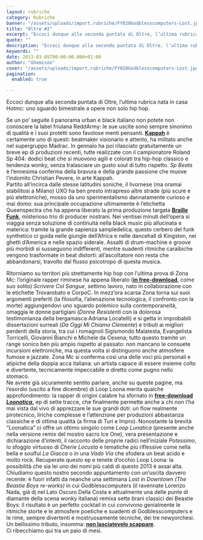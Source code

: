 ```yaml
---
layout: rubriche
category: Rubriche
banner: "/assets/uploads/import.rubriche/FY020Godblesscomputers-Lost.jpg"
title: "Oltre #2"
excerpt: "Eccoci dunque alla seconda puntata di Oltre, l’ultima rubrica nata in casa Hotmc: uno sguardo bimestrale a opere non solo hip hop. Se un po’ seguite il panorama urban e black italiano non potete non conoscere la label friulana ReddArmy: le sue uscite sono sempre sinonimo di qualità e i suoi protetti sono favolose menti [&hellip"
quote: ""
description: "Eccoci dunque alla seconda puntata di Oltre, l’ultima rubrica nata in casa Hotmc: uno sguardo bimestrale a opere non solo hip hop. Se un po’ seguite il panorama urban e black italiano non potete non conoscere la label friulana ReddArmy: le sue uscite sono sempre sinonimo di qualità e i suoi protetti sono favolose menti [&hellip"
keywords: ""
date: 2013-03-05T00:00:00.000+01:00
author: "Ghemison"
cover: "/assets/uploads/import.rubriche/FY020Godblesscomputers-Lost.jpg"
pagination:
  enabled: true

---
```


Eccoci dunque alla seconda puntata di Oltre, l’ultima rubrica nata in casa Hotmc: uno sguardo bimestrale a opere non solo hip hop.

Se un po’ seguite il panorama urban e black italiano non potete non conoscere la label friulana ReddArmy: le sue uscite sono sempre sinonimo di qualità e i suoi protetti sono favolose menti pensanti. [**Kappah**](https://soundcloud.com/kappah "https://soundcloud.com/kappah") è certamente uno di questi: beatmaker visionario e attento, ha militato anche nel supergruppo Madrac. In gennaio ha poi rilasciato gratuitamente un breve ep di produzioni recenti, tutte realizzate con il campionatore Roland Sp 404: dodici beat che si muovono agili e colorati tra hip-hop classico e tendenza wonky, senza tralasciare un gusto soul di tutto rispetto. _Sp Beats_ è l’ennesima conferma della bravura e della grande passione che muove l’indomito Christian Pevere, in arte Kappah.  
Partito all’incirca dalle stesse latitudini soniche, il livornese (ma oramai stabilitosi a Milano) UXO ha ben presto intrapreso altre strade (più scure e più elettroniche), mosso da uno sperimentalismo dannatamente curioso e mai domo: sua principale occupazione ultimamente è l’etichetta Queenspectra che ha appena liberato la prima produzione targata [**Braille Funk**](https://queenspectra.bandcamp.com/album/braille-funk "http://queenspectra.bandcamp.com/album/braille-funk"), misterioso trio di producer nostrani. Nei ventisei minuti dell’opera si viaggia senza soluzione di continuità nella black music più allucinata e materica: tramite la grande sapienza sampledelica, questo cerbero del funk synthetico ci guida nelle giungle dell’Africa e nelle dancehall di Kingston, nei ghetti d’America e nelle spazio siderale. Assalti di drum-machine e groove più morbidi si susseguono indifferenti, mentre suadenti ritmiche caraibiche vengono trasformate in beat distorti: all’ascoltatore non resta che abbandonarsi, travolto dal flusso psicotropo di questa musica.

Ritorniamo su territori più strettamente hip hop con l’ultima prova di Zona Mc: l’originale rapper riminese ha appena liberato ([**in free-download**](https://trovarobato.bandcamp.com/album/scrivere-col-sangue "http://trovarobato.bandcamp.com/album/scrivere-col-sangue"), come suo solito) _Scrivere Col Sangue_, settimo lavoro, nato in collaborazione con le etichette Trovarobato e CorpoC. In mezz’ora scarsa Zona torna sui suoi argomenti preferiti (la filosofia, l’alienazione tecnologica, il confronto con la morte) aggiungendovi uno sguardo polemico sulla contemporaneità, omaggia le donne partigiani (_Donne Resistenti_ con la dolorosa testimonianza della bergamasca Adriana Locatelli) e si getta in improbabili dissertazioni surreali (_Da Oggi Mi Chiamo Clemente_) e tributi ai migliori perdenti della storia, tra cui i romagnoli Sigismondo Malatesta, Evangelista Torricelli, Giovanni Bianchi e Michele da Cesena; tutto questo tramite un range sonico ben più ampio rispetto al passato: non mancano le consuete incursioni elettroniche, ma questa volta si distinguono anche atmosfere fumose e jazzate. Zona Mc si conferma così una delle voci più personali e atipiche della doppia acca italiana: un artista capace di essere insieme colto e divertente, tecnicamente impeccabile e diretto come pugno nello stomaco.  
Ne avrete già sicuramente sentito parlare, anche su queste pagine, ma l’esordio (uscito a fine dicembre) di Loop Loona merita qualche approfondimento: la rapper di origini calabre ha sfornato in [**free-download _Loonatica_,**](http://www.looploona.com/ "http://www.looploona.com/") ep di sette tracce, che finalmente permette anche a chi non l’ha mai vista dal vivo di apprezzare le sue grandi doti: un flow realmente pirotecnico, liriche complesse e l’attenzione per produzioni abbastanza classiche e di ottima qualità (a firma di Turi e Impro). Nonostante la brevità “Loonatica” ci offre un ottimo singolo come _Loop Lunatica_ (presente anche nella versione remix del mostro sacro Ice One), vera presentazione e dichiarazione d’intenti, il racconto delle proprie radici nell’iniziale _Potessimo_, lo sfoggio virtuoso di _Cherie Locusta_ e tematiche più riflessive come nella bella e soulful _La Giacca_ o in una _Vado Via_ che sfodera un beat acido e molto rock. Recuperate questo ep e tenete d’occhio Loop Loona: la possibilità che sia lei uno dei nomi più caldi di questo 2013 è assai alta.  
Chiudiamo questo nostro secondo appuntamento con un’uscita davvero recente: è fuori infatti da neanche una settimana _Lost in Downtown (The Beastie Boys re-works)_ in cui Godblesscomputers (il ravennate Lorenzo Nada, già dj nel Lato Oscuro Della Costa e attualmente una delle punte di diamante della scena wonky italiana) remixa sette brani classici dei Beastie Boys: il risultato è un perfetto cocktail in cui convivono genialmente le ritmiche storte e le atmosfere poetiche e suadenti di Godblesscomputers e le rime, sempre divertenti e mostruosamente tecniche, dei tre newyorchesi. Un bellissimo tributo, insomma: [**non lasciatevelo scappare**](http://freshyolabel.com/2013/%E2%96%B2%E2%80%8B020%E2%96%B2godblesscomputers-godblesscomputers-lost-in-downtown-the-beastie-boys-re-works/ "http://freshyolabel.com/2013/%E2%96%B2%E2%80%8B020%E2%96%B2godblesscomputers-godblesscomputers-lost-in-downtown-the-beastie-boys-re-works/").  
Ci ribecchiamo qui tra un paio di mesi.
